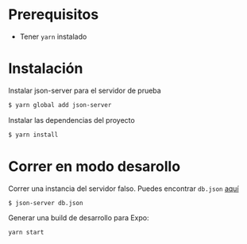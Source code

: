 # Prerequisitos

* Tener `yarn` instalado

# Instalación

Instalar json-server para el servidor de prueba

```bash
$ yarn global add json-server
```

Instalar las dependencias del proyecto

```bash
$ yarn install
```

# Correr en modo desarollo

Correr una instancia del servidor falso. Puedes encontrar `db.json` [aquí](https://gist.github.com/sgioia9/4f6e2b41429e1ea0acc87af5d5750575)

```bash
$ json-server db.json
```

Generar una build de desarrollo para Expo:

```bash
yarn start
```
